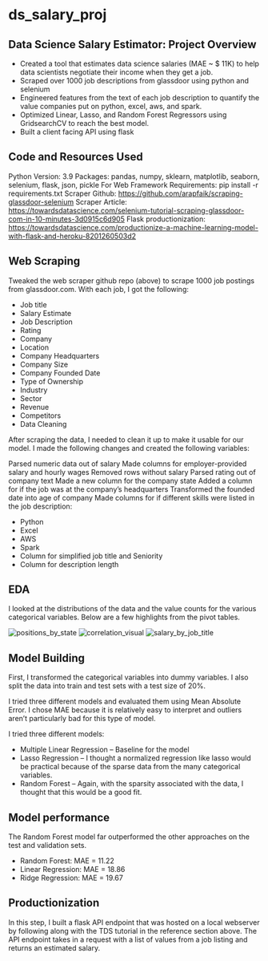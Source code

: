 # ds_salary_proj

## Data Science Salary Estimator: Project Overview
- Created a tool that estimates data science salaries (MAE ~ $ 11K) to help data scientists negotiate their income when they get a job.
- Scraped over 1000 job descriptions from glassdoor using python and selenium
- Engineered features from the text of each job description to quantify the value companies put on python, excel, aws, and spark.
- Optimized Linear, Lasso, and Random Forest Regressors using GridsearchCV to reach the best model.
- Built a client facing API using flask

## Code and Resources Used
Python Version: 3.9
Packages: pandas, numpy, sklearn, matplotlib, seaborn, selenium, flask, json, pickle
For Web Framework Requirements: pip install -r requirements.txt
Scraper Github: https://github.com/arapfaik/scraping-glassdoor-selenium
Scraper Article: https://towardsdatascience.com/selenium-tutorial-scraping-glassdoor-com-in-10-minutes-3d0915c6d905
Flask productionization: https://towardsdatascience.com/productionize-a-machine-learning-model-with-flask-and-heroku-8201260503d2

## Web Scraping
Tweaked the web scraper github repo (above) to scrape 1000 job postings from glassdoor.com. With each job, I got the following:

- Job title
- Salary Estimate
- Job Description
- Rating
- Company
- Location
- Company Headquarters
- Company Size
- Company Founded Date
- Type of Ownership
- Industry
- Sector
- Revenue
- Competitors
- Data Cleaning

After scraping the data, I needed to clean it up to make it usable for our model. I made the following changes and created the following variables:

Parsed numeric data out of salary
Made columns for employer-provided salary and hourly wages
Removed rows without salary
Parsed rating out of company text
Made a new column for the company state
Added a column for if the job was at the company’s headquarters
Transformed the founded date into age of company
Made columns for if different skills were listed in the job description:
- Python
- Excel
- AWS
- Spark
- Column for simplified job title and Seniority
- Column for description length


## EDA
I looked at the distributions of the data and the value counts for the various categorical variables. Below are a few highlights from the pivot tables.

![positions_by_state](https://github.com/vighnesh-balaji/ds_salary_project/assets/39007695/4c41e44c-62de-4e3f-9c1d-b82af8fc0023)
![correlation_visual](https://github.com/vighnesh-balaji/ds_salary_project/assets/39007695/7450b69c-e72f-4f17-a0ea-79712d5c257e)
![salary_by_job_title](https://github.com/vighnesh-balaji/ds_salary_project/assets/39007695/76fb5aa9-32e6-47af-9e6a-ae0ff685ce5c)


## Model Building
First, I transformed the categorical variables into dummy variables. I also split the data into train and test sets with a test size of 20%.

I tried three different models and evaluated them using Mean Absolute Error. I chose MAE because it is relatively easy to interpret and outliers aren’t particularly bad for this type of model.

I tried three different models:

- Multiple Linear Regression – Baseline for the model
- Lasso Regression – I thought a normalized regression like lasso would be practical because of the sparse data from the many categorical variables.
- Random Forest – Again, with the sparsity associated with the data, I thought that this would be a good fit.


## Model performance
The Random Forest model far outperformed the other approaches on the test and validation sets.

- Random Forest: MAE = 11.22
- Linear Regression: MAE = 18.86
- Ridge Regression: MAE = 19.67


## Productionization
In this step, I built a flask API endpoint that was hosted on a local webserver by following along with the TDS tutorial in the reference section above. The API endpoint takes in a request with a list of values from a job listing and returns an estimated salary.

